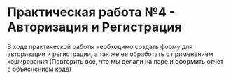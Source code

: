 # Практическая работа №4 - Авторизация и Регистрация

В ходе практической работы необходимо создать форму для авторизации и регистрации, а так же ее обработать с применением хэширования
(Повторить все, что мы делали на паре и оформить отчет с объяснением кода)
